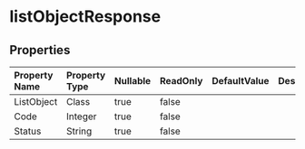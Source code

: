 # **listObjectResponse**

 

## **Properties**

| Property Name | Property Type | Nullable |  ReadOnly | DefaultValue | Description | 
| :- | :- | :- |:- |  :- | :- |
|ListObject|Class|true|false |  ||
|Code|Integer|true|false |  ||
|Status|String|true|false |  ||

